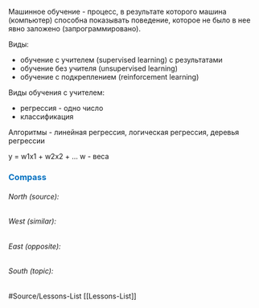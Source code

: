 
Машинное обучение - процесс, в результате которого машина (компьютер) способна показывать поведение, которое не было в нее явно заложено (запрограммировано). 

Виды:
- обучение с учителем (supervised learning) с результатами
- обучение без учителя (unsupervised learning)
- обучение с подкреплением (reinforcement learning)

Виды обучения с учителем:
- регрессия - одно число
- классификация

Алгоритмы - линейная регрессия, логическая регрессия, деревья регрессии

y = w1x1 + w2x2 + ... w - веса



### <span style="color:#0070c0">Compass</span>
###### North (source):


###### West (similar):


###### East (opposite):


###### South (topic):


#Source/Lessons-List [[Lessons-List]]